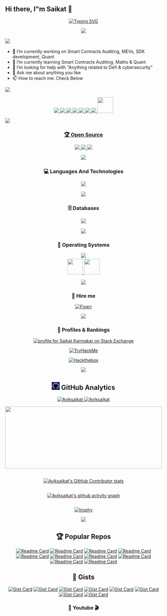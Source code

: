 ## Hi there, I"m Saikat 👋


<div align="center">

  <!-- [![Typing SVG](https://readme-typing-svg.demolab.com?font=JetBrains+Mono&pause=1000&color=F71111&center=true&vCenter=true&width=435&lines=Smart+Contracts+Auditor;Lead+Python+Developer;Penetration+Tester;Quant+%26+Maths+Enthusiast;+MEV+Developer)](https://git.io/typing-svg) -->
  
  [![Typing SVG](https://readme-typing-svg.demolab.com?font=JetBrains+Mono&pause=1000&color=00F791&center=true&vCenter=true&width=435&lines=Smart+Contracts+Auditor;Lead+Python+Developer;Penetration+Tester;Quant+%26+Maths+Enthusiast;+MEV+Developer)](https://git.io/typing-svg)

  <!-- [![Typing SVG](https://readme-typing-svg.demolab.com?font=JetBrains+Mono&pause=1000&color=00F7EC&center=true&vCenter=true&width=435&lines=Smart+Contracts+Auditor;Lead+Python+Developer;Penetration+Tester;Quant+%26+Maths+Enthusiast;+MEV+Developer)](https://git.io/typing-svg) -->
</div>

<p align="center">
  <img src="https://komarev.com/ghpvc/?username=Aviksaikat&color=dc143c&style=for-the-badge"
</p>

![](https://user-images.githubusercontent.com/73097560/115834477-dbab4500-a447-11eb-908a-139a6edaec5c.gif)

<!-- - 🔭 I’m currently working on Bug Bounties, Tryhackme, Hackthebox -->
- 🔭 I’m currently working on Smart Contracts Auditing, MEVs, SDK development, Quant
- 🌱 I’m currently learning Smart Contracts Auditing, Maths & Quant
- 🤔 I’m looking for help with "Anything related to Defi & cybersecurity"
- 💬 Ask me about anything you like
- 📫 How to reach me: Check Below
<!-- - ⚡ Fun fact: No idea if someones gonna read the above -->

<!--
Here are some ideas to get you started:

- 🔭 I’m currently working on ...
- 🌱 I’m currently learning ...
- 👯 I’m looking to collaborate on ...
- 🤔 I’m looking for help with ...
- 💬 Ask me about ...
- 📫 How to reach me: ...
- 😄 Pronouns: ...
- ⚡ Fun fact: ...
-->

<!-- [![user:9805823's SO profile](https://stackoverflow-readme-profile.johannchopin.fr/profile/9805823?theme=monokai&website=true&location=true)](https://github.com/johannchopin/stackoverflow-readme-profile) -->

![](https://user-images.githubusercontent.com/73097560/115834477-dbab4500-a447-11eb-908a-139a6edaec5c.gif)


<!-- https://badges.pages.dev/ -->
<div align="center">

  <!-- [![Twitter](https://img.shields.io/badge/@Avik_Saikat-%231DA1F2.svg?style=for-the-badge&logo=Twitter&logoColor=white)](https://twitter.com/intent/follow?original_referer=https%3A%2F%2Fgithub.com%2Aviksaikat&screen_name=Avik_Saikat)
  [![Protonmail](https://img.shields.io/badge/ProtonMail-8B89CC?style=for-the-badge&logo=protonmail&logoColor=white)](saikickkarma@protonmail.com)
  [![Linkedin](https://img.shields.io/badge/LinkedIn-0077B5?style=for-the-badge&logo=linkedin&logoColor=white)](https://www.linkedin.com/in/saikat-karmakar-0ab183154/)
  [![Discord](https://img.shields.io/badge/Discord-7289DA?style=for-the-badge&logo=discord&logoColor=white)](@avik_saikat)
  [![Revolt.chat Badge](https://img.shields.io/badge/Revolt.chat-FF4655?logo=revoltdotchat&logoColor=fff&style=for-the-badge)](@avik_saikat#1812)
  [![Telegram](https://img.shields.io/badge/Telegram-2CA5E0?style=for-the-badge&logo=telegram&logoColor=white)](https://t.me/kamab0k0_g0npachir0)
  [![Signal Badge](https://img.shields.io/badge/Signal-3B45FD?logo=signal&logoColor=fff&style=for-the-badge)](captain_levi.69) -->

  <p align="center">
    <a href="https://t.me/kamab0k0_g0npachir0">
      <img
        src="https://go-skill-icons.vercel.app/api/icons?i=telegram&titles=true)"
      />
    </a>
    <a href="@avik_saikat">
      <img
        src="https://go-skill-icons.vercel.app/api/icons?i=discord&titles=true)"
      />
    </a>
    <a href="https://twitter.com/intent/follow?original_referer=https%3A%2F%2Fgithub.com%2Aviksaikat">
      <img
        src="https://go-skill-icons.vercel.app/api/icons?i=x&titles=true)"
      />
    </a>
    <a href="captain_levi.69">
      <img
        src="https://go-skill-icons.vercel.app/api/icons?i=signal&titles=true)"
      />
    </a>
    <a href="mailto:github.maturity983@passinbox.com">
      <img
        src="https://go-skill-icons.vercel.app/api/icons?i=proton&titles=true)"
      />
    </a>
    <a href="@avik_saikat#1812">
      <img
        src="https://go-skill-icons.vercel.app/api/icons?i=revolt&titles=true)"
      />
    </a>
    <a href="https://www.linkedin.com/in/saikat-karmakar-0ab183154/">
      <img
        src="https://go-skill-icons.vercel.app/api/icons?i=linkedin&titles=true)"
      />
    </a>
    <a href="@aviksaikat:matrix.org" target="blank">
    <img src="https://play-lh.googleusercontent.com/HqV9a2bInuolQ9kr2FrcSEd2ffaSSwXce8kJOq7x_dbUsEXNPV8YfhF-rSRIkDXfYQ=w240-h480-rw" height=50 width=50/>
  </p>


</div>



![](https://user-images.githubusercontent.com/73097560/115834477-dbab4500-a447-11eb-908a-139a6edaec5c.gif)

<!-- ![Saikat"s GitHub stats](https://github-readme-stats-aviksaikat.vercel.app/api?username=aviksaikat&show_icons=true&line_height=21&text_color=000&icon_color=fff&bg_color=0,ea6161,ffc64d,fffc4d,52fa5a&theme=graywhite) -->

<!-- ![Saikat"s GitHub stats](https://github-readme-stats-aviksaikat.vercel.app/api?username=aviksaikat&show_icons=true&line_height=21&theme=tokyonight&card_width=500px&custom_title=Aviksaikat's%20Github%20Stats&count_private=true)

[![GitHub Streak](https://streak-stats.demolab.com?user=Aviksaikat&theme=one-dark-pro&hide_border=true&mode=weekly&card_width=500)](https://git.io/streak-stats) -->


<div align="center">

### 🏆 Open Source


<!-- 
[![Github](https://img.shields.io/badge/GitHub-100000?style=for-the-badge&logo=github&logoColor=white)](https://github.com/Aviksaikat)
[![Gitlab](https://img.shields.io/badge/GitLab-330F63?style=for-the-badge&logo=gitlab&logoColor=white)](https://gitlab.com/Aviksaikat)
[![TryHackme](https://img.shields.io/badge/TryHackme-%232C3454.svg?style=for-the-badge&logo=TryHackme&logoColor=red)](https://tryhackme.com/p/aviksaikat)
[![He](https://img.shields.io/badge/-Hackerrank-2EC866?style=for-the-badge&logo=HackerRank&logoColor=white)](https://www.hackerrank.com/saikickkarma) -->


<p align="center">
  <a href="https://github.com/Aviksaikat">
      <img
        src="https://go-skill-icons.vercel.app/api/icons?i=github&titles=true"
      />
    </a>
    <a href="https://gitlab.com/Aviksaikat">
      <img
        src="https://go-skill-icons.vercel.app/api/icons?i=gitlab&titles=true"
      />
    </a>
    <a href="https://stackoverflow.com/users/9805823/saikat-karmakar">
      <img
        src="https://go-skill-icons.vercel.app/api/icons?i=stackoverflow&titles=true"
      />
    </a>
</p>

![](https://user-images.githubusercontent.com/73097560/115834477-dbab4500-a447-11eb-908a-139a6edaec5c.gif)

### 💻 Languages And Technologies

<p align="center">
  <a href="https://skillicons.dev">
    <!-- <img src="https://skillicons.dev/icons?i=python,rust,bash,c,solidity,markdown,go,latex,java,javascript,html,css,docker,tor,graphql,fortran,kubernetes,powershell,vagrant" /> -->
    <img src="https://go-skill-icons.vercel.app/api/icons?i=python,rust,bash,c,solidity,markdown,go,latex,php,java,javascript,html,css,cpp,linux,docker,tor,graphql,fortran,kubernetes,powershell,vagrant,solana,openzeppelin,aws,azure,gcp,googlecolab,git,discordbots,grafana,json,rocket,perl,s3,hardhat,ngrok,nginx,ganache,davinci&t=dark&perline=10">
  </a>
</p>

<!-- ![Python](https://img.shields.io/badge/Python-FFD43B?style=for-the-badge&logo=python&logoColor=blue)
![C](https://img.shields.io/badge/c-%2300599C.svg?style=for-the-badge&logo=c&logoColor=white)
![Shell Script](https://img.shields.io/badge/shell_script-%23121011.svg?style=for-the-badge&logo=gnu-bash&logoColor=white)
![PHP](https://img.shields.io/badge/php-%23777BB4.svg?style=for-the-badge&logo=php&logoColor=white)
![C++](https://img.shields.io/badge/c++-%2300599C.svg?style=for-the-badge&logo=c%2B%2B&logoColor=white)
![Markdown](https://img.shields.io/badge/markdown-%23000000.svg?style=for-the-badge&logo=markdown&logoColor=white)
![Go](https://img.shields.io/badge/go-%2300ADD8.svg?style=for-the-badge&logo=go&logoColor=white)
![LaTeX](https://img.shields.io/badge/latex-%23008080.svg?style=for-the-badge&logo=latex&logoColor=white)
![Java](https://img.shields.io/badge/java-%23ED8B00.svg?style=for-the-badge&logo=java&logoColor=white)
![JavaScript](https://img.shields.io/badge/javascript-%23323330.svg?style=for-the-badge&logo=javascript&logoColor=%23F7DF1E)
![HTML5](https://img.shields.io/badge/html5-%23E34F26.svg?style=for-the-badge&logo=html5&logoColor=white)
![CSS3](https://img.shields.io/badge/css3-%231572B6.svg?style=for-the-badge&logo=css3&logoColor=white)
![Docker](https://img.shields.io/badge/docker-%230db7ed.svg?style=for-the-badge&logo=docker&logoColor=white)
![Tor](https://img.shields.io/badge/Tor-7D4698?style=for-the-badge&logo=Tor-Browser&logoColor=white)
![Solidity](https://img.shields.io/badge/Solidity-%23363636.svg?style=for-the-badge&logo=solidity&logoColor=red)
![Rust](https://img.shields.io/badge/Rust-red?style=for-the-badge&logo=rust&logoColor=#E57324)
![GraphQL](https://img.shields.io/badge/-GraphQL-E10098?style=for-the-badge&logo=graphql&logoColor=white)
![Fortran](https://img.shields.io/badge/Fortran-%23734F96.svg?style=for-the-badge&logo=fortran&logoColor=white)
![Kubernetes](https://img.shields.io/badge/kubernetes-%23326ce5.svg?style=for-the-badge&logo=kubernetes&logoColor=white)
![Vagrant](https://img.shields.io/badge/vagrant-%231563FF.svg?style=for-the-badge&logo=vagrant&logoColor=white)
![PowerShell](https://img.shields.io/badge/PowerShell-%235391FE.svg?style=for-the-badge&logo=powershell&logoColor=white) -->

<!-- ![](https://user-images.githubusercontent.com/73097560/115834477-dbab4500-a447-11eb-908a-139a6edaec5c.gif) -->
![](https://user-images.githubusercontent.com/73097560/115834477-dbab4500-a447-11eb-908a-139a6edaec5c.gif)

### 🗄️ Databases

<!-- ![MySQL](https://img.shields.io/badge/MySQL-00000F?style=for-the-badge&logo=mysql&logoColor=white)
![SQLite](https://img.shields.io/badge/sqlite-%2307405e.svg?style=for-the-badge&logo=sqlite&logoColor=white)
![MariaDB](https://img.shields.io/badge/MariaDB-003545?style=for-the-badge&logo=mariadb&logoColor=white)
![MongoDB Badge](https://img.shields.io/badge/MongoDB-47A248?logo=mongodb&logoColor=fff&style=for-the-badge) -->

<p align="center">
  <a href="https://skillicons.dev">
    <img src="https://go-skill-icons.vercel.app/api/icons?i=mongodb,mysql,sqlite,mariadb,redis,tidb&t=dark&perline=9">
  </a>
</p>

![](https://user-images.githubusercontent.com/73097560/115834477-dbab4500-a447-11eb-908a-139a6edaec5c.gif)

### 💼 Operating Systems

<!-- ![Kali Linux](https://img.shields.io/badge/Kali_Linux-557C94?style=for-the-badge&logo=kali-linux&logoColor=white)
![Ubuntu](https://img.shields.io/badge/Ubuntu-E95420?style=for-the-badge&logo=ubuntu&logoColor=white)
![Windows 10](https://img.shields.io/badge/Windows-0078D6?style=for-the-badge&logo=windows&logoColor=white)
![Debian](https://img.shields.io/badge/Debian-D70A53?style=for-the-badge&logo=debian&logoColor=white)
![Manjaro](https://img.shields.io/badge/Manjaro-35BF5C?style=for-the-badge&logo=Manjaro&logoColor=white)
![Tails](https://img.shields.io/badge/Tails%20-56347C?&style=for-the-badge&logo=tails&logoColor=white)
![Arch](https://img.shields.io/badge/Arch%20Linux-1793D1?logo=arch-linux&logoColor=fff&style=for-the-badge)
![Mac](https://img.shields.io/badge/mac%20os-000000?style=for-the-badge&logo=apple&logoColor=F0F0F0)
![Fedora Badge](https://img.shields.io/badge/Fedora-51A2DA?logo=fedora&logoColor=fff&style=for-the-badge) -->

<p align="center">
  <a href="https://skillicons.dev">
    <img src="https://go-skill-icons.vercel.app/api/icons?i=kali,debian,ubuntu,manjaro,arch,apple,windows,popos,nixos&t=dark&perline=9">
    </br>
    <img src="https://upload.wikimedia.org/wikipedia/commons/4/41/Fedora_icon_%282021%29.svg" width="50" 
     height="50">
     <img src="https://static-00.iconduck.com/assets.00/distributor-logo-tails-icon-2048x2048-xotkvpic.png" width="50" 
     height="50">
  </a>
</p>

![](https://user-images.githubusercontent.com/73097560/115834477-dbab4500-a447-11eb-908a-139a6edaec5c.gif)

### 💼 Hire me

[![Fiverr](https://img.shields.io/badge/Fiverr-1DBF73?style=for-the-badge&logo=Fiverr&logoColor=white)](https://www.fiverr.com/aviksaikat)

![](https://user-images.githubusercontent.com/73097560/115834477-dbab4500-a447-11eb-908a-139a6edaec5c.gif)


<div align="center">

### 🔗 Profiles & Rankings

<p align="center">
  <a href="https://stackexchange.com/users/13592963">
    <img src="https://stackexchange.com/users/flair/13592963.png" width="208" height="58" alt="profile for Saikat Karmakar on Stack Exchange" title="profile for Saikat Karmakar on Stack Exchange">
  </a>
</p>

<p align="center">
  <a href="https://tryhackme.com/p/aviksaikat" target="_blank">
    <img src="https://tryhackme-badges.s3.amazonaws.com/aviksaikat.png" alt="TryHackMe" height="60" width="250">
  </a>
</p>

<p align="center">
  <a href="https://www.hackthebox.com/profile/361208" target="_blank">
    <img src="https://www.hackthebox.eu/badge/image/361208" alt="Hackthebox" height="60" width="250">
  </a>
</p>

![](https://user-images.githubusercontent.com/73097560/115834477-dbab4500-a447-11eb-908a-139a6edaec5c.gif)


<!-- Languages -->

<!-- [![Top Langs](https://github-readme-stats-aviksaikat.vercel.app/api/top-langs/?username=aviksaikat&layout=compact&hide=php,Smali,G-code,Roff,Tcl,ASP.NET,CSS,SCSS&langs_count=8)](https://github.com/aviksaikat/github-readme-stats) -->

## <img src="./media/github.png" height=25/> GitHub Analytics

<p align="center">
    <a href="https://github.com/Aviksaikat">
        <img height="180em" src="https://github-readme-stats-aviksaikat.vercel.app/api?username=aviksaikat&show_icons=true&&show=discussions_started,prs_merged&line_height=21&theme=ocean_dark&rank_icon=github&custom_title=Aviksaikat's%20Github%20Stats&count_private=true&hide_border=true" alt="Aviksaikat" />
        <img height="180em" src="https://streak-stats.demolab.com?user=Aviksaikat&theme=ocean_dark&hide_border=true&mode=weekly" alt="Aviksaikat"/>
    </a>
</p>

<div style="width: 100%;">
  <a href="https://github.com/aviksaikat/github-readme-stats">
    <img height="200px" width="100%" align="center" src="https://github-readme-stats-aviksaikat.vercel.app/api/top-langs/?username=aviksaikat&layout=compact&hide=php,Smali,G-code,Roff,Tcl,ASP.NET,CSS,SCSS&langs_count=8&title_color=9b59b6&text_color=39FF14&icon_color=61dafb&bg_color=20232a&hide_border=true" />
  </a>
</div>

</br>

<a href="https://github.com/HwangTaehyun/github-contributor-stats">

  ![Aviksaikat's GitHub Contributor stats](https://github-contributor-stats.vercel.app/api?username=Aviksaikat&combine_all_yearly_contributions=true&hide=B,B+&theme=ocean_dark&hide_contributor_rank=false&order_by=contributions)
</a>



## <!-- activity graph -->

[![Aviksaikat's github activity graph](https://github-readme-activity-graph.vercel.app/graph?username=aviksaikat&bg_color=1d2124&color=39FF14&line=9b59b6&point=fd0808&area=true&hide_border=true)](https://github.com/aviksaikat/github-readme-activity-graph)


## <!-- metrics -->

<!-- ![GitHub metrics](https://metrics.lecoq.io/aviksaikat) -->

## <!-- trophies -->

[![trophy](https://github-profile-trophy.vercel.app/?username=aviksaikat&theme=darkhub)](https://github.com/ryo-ma/github-profile-trophy)

![](https://user-images.githubusercontent.com/73097560/115834477-dbab4500-a447-11eb-908a-139a6edaec5c.gif)


<!-- Readme Cards -->

## 🏆 Popular Repos

[![Readme Card](https://github-readme-stats-aviksaikat.vercel.app/api/pin/?username=Aviksaikat&repo=Ape-Usage&show_owner=true&&theme=ocean_dark)](https://github.com/Aviksaikat/Ape-Usage)
[![Readme Card](https://github-readme-stats-aviksaikat.vercel.app/api/pin/?username=Aviksaikat&repo=Just_Fetch&show_owner=true&&theme=ocean_dark)](https://github.com/Aviksaikat/Just_Fetch)
[![Readme Card](https://github-readme-stats-aviksaikat.vercel.app/api/pin/?username=Aviksaikat&repo=bmt-py&show_owner=true&theme=ocean_dark)](https://github.com/Aviksaikat/bmt-py)
[![Readme Card](https://github-readme-stats-aviksaikat.vercel.app/api/pin/?username=Ankvik-Tech-Labs&repo=mantaray-py&show_owner=true&theme=ocean_dark)](https://github.com/Ankvik-Tech-Labs/mantaray-py)
[![Readme Card](https://github-readme-stats-aviksaikat.vercel.app/api/pin/?username=Aviksaikat&repo=swarm-cid-py&show_owner=true&theme=ocean_dark)](https://github.com/Aviksaikat/swarm-cid-py)
[![Readme Card](https://github-readme-stats-aviksaikat.vercel.app/api/pin/?username=Aviksaikat&repo=cookiecutter-hatch-pypackage&show_owner=true&theme=ocean_dark)](https://github.com/Aviksaikat/cookiecutter-hatch-pypackage)
[![Readme Card](https://github-readme-stats-aviksaikat.vercel.app/api/pin/?username=Aviksaikat&repo=Blockchain-CTF-Solutions&show_owner=true&&theme=ocean_dark)](https://github.com/Aviksaikat/Blockchain-CTF-Solutions)
[![Readme Card](https://github-readme-stats-aviksaikat.vercel.app/api/pin/?username=Aviksaikat&repo=httpRex&show_owner=true&&theme=ocean_dark)](https://github.com/Aviksaikat/httpRex)
[![Readme Card](https://github-readme-stats-aviksaikat.vercel.app/api/pin/?username=Aviksaikat&repo=eJPT&show_owner=true&&theme=ocean_dark)](https://github.com/Aviksaikat/eJPT)
[![Readme Card](https://github-readme-stats-aviksaikat.vercel.app/api/pin/?username=Aviksaikat&repo=Quillctf-solutions&show_owner=true&&theme=ocean_dark)](https://github.com/Aviksaikat/Quillctf-solutions)

## 📜 Gists

[![Gist Card](https://github-readme-stats-aviksaikat.vercel.app/api/gist?id=ccec513aaf6b75846d51420f395fa07a&&theme=ocean_dark)](https://gist.github.com/aviksaikat/ccec513aaf6b75846d51420f395fa07a/)
[![Gist Card](https://github-readme-stats-aviksaikat.vercel.app/api/gist?id=9c2a35d1e844610adb8499c8aba79ab6&&theme=ocean_dark)](https://gist.github.com/aviksaikat/9c2a35d1e844610adb8499c8aba79ab6/)
[![Gist Card](https://github-readme-stats-aviksaikat.vercel.app/api/gist?id=a0906475e51dff00191496ba3872db29&&theme=ocean_dark)](https://gist.github.com/aviksaikat/a0906475e51dff00191496ba3872db29/)
[![Gist Card](https://github-readme-stats-aviksaikat.vercel.app/api/gist?id=cc69acb525695e44db340d64e9889f5e&&theme=ocean_dark)](https://gist.github.com/aviksaikat/cc69acb525695e44db340d64e9889f5e/)
[![Gist Card](https://github-readme-stats-aviksaikat.vercel.app/api/gist?id=fd5dfaef4c69e23116148b4b7c0377b6&&theme=ocean_dark)](https://gist.github.com/aviksaikat/fd5dfaef4c69e23116148b4b7c0377b6/)
[![Gist Card](https://github-readme-stats-aviksaikat.vercel.app/api/gist?id=fd22f2441172b8ce7e613e04a310b5e4&&theme=ocean_dark)](https://gist.github.com/aviksaikat/fd22f2441172b8ce7e613e04a310b5e4/)
[![Gist Card](https://github-readme-stats-aviksaikat.vercel.app/api/gist?id=f7467348211df815ac597e152ef30a5c&&theme=ocean_dark)](https://gist.github.com/aviksaikat/f7467348211df815ac597e152ef30a5c/)
[![Gist Card](https://github-readme-stats-aviksaikat.vercel.app/api/gist?id=d41c8f2b72859afc4e11def3709d9cad&&theme=ocean_dark)](https://gist.github.com/aviksaikat/d41c8f2b72859afc4e11def3709d9cad/)


</div>


### 🎥 Youtube 🎬

<!-- BEGIN YOUTUBE-CARDS -->

<!-- END YOUTUBE-CARDS -->